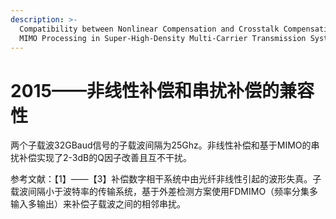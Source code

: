 ```yaml
---
description: >-
  Compatibility between Nonlinear Compensation and Crosstalk Compensation Using
  MIMO Processing in Super-High-Density Multi-Carrier Transmission System
---
```


# 2015——非线性补偿和串扰补偿的兼容性

两个子载波32GBaud信号的子载波间隔为25Ghz。非线性补偿和基于MIMO的串扰补偿实现了2-3dB的Q因子改善且互不干扰。

参考文献：【1】——【3】补偿数字相干系统中由光纤非线性引起的波形失真。子载波间隔小于波特率的传输系统，基于外差检测方案使用FDMIMO（频率分集多输入多输出）来补偿子载波之间的相邻串扰。

